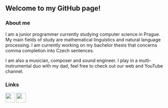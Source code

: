 ## Welcome to my GitHub page!

### About me

I am a junior programmer currently studying computer science in Prague. My main fields of study are mathematical linguistics and natural language processing. I am currently working on my bachelor thesis that concerns comma completion into Czech sentences.

I am also a musician, composer and sound engineer. I play in a multi-instrumental duo with my dad, feel free to check out our web and YouTube channel.

### Links

[<img src="https://www.ms.mff.cuni.cz/~klimari/img/klimaduet.png" height="30"/>][klimaduet] [<img src="https://cdn.jsdelivr.net/npm/simple-icons@v3/icons/youtube.svg" height="30"/>][youtube]

[klimaduet]: http://klimaduet.cz/en/	"Klíma Duet homepage"
[youtube]: https://www.youtube.com/channel/UCvuP-pZP0D4bt1RkyP42k2A	"YouTube of Klíma Duet"